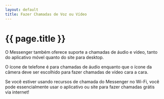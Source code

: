 ```yaml
---
layout: default
title: Fazer Chamadas de Voz ou Vídeo
---
```


# {{ page.title }}

O Messenger também oferece suporte a chamadas de áudio e vídeo, tanto do aplicativo móvel quanto do site para desktop.

O ícone de telefone é para chamadas de áudio enquanto que o ícone da câmera deve ser escolhido para fazer chamadas de vídeo cara a cara.

Se você estiver usando recursos de chamada do Messenger no Wi-Fi, você pode essencialmente usar o aplicativo ou site para fazer chamadas grátis via internet!
